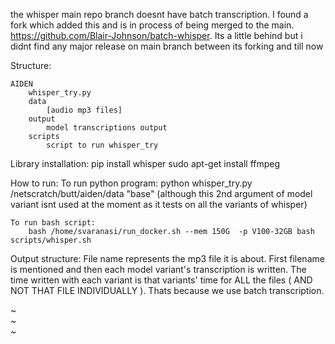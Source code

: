 the whisper main repo branch doesnt have batch transcription. I found a fork which added this and is in process of being merged to the main. https://github.com/Blair-Johnson/batch-whisper. Its a little behind but i didnt find any major release on main branch between its forking and till now



Structure:

    AIDEN
        whisper_try.py
        data
            [audio mp3 files]
        output
            model transcriptions output
        scripts
            script to run whisper_try

Library installation:
pip install whisper
sudo apt-get install ffmpeg

How to run:
    To run python program:
        python whisper_try.py /netscratch/butt/aiden/data "base" (although this 2nd argument of model variant isnt used at the moment as it     tests on all the variants of whisper)

    To run bash script:
        bash /home/svaranasi/run_docker.sh --mem 150G  -p V100-32GB bash scripts/whisper.sh


Output structure:
File name represents the mp3 file it is about.
First filename is mentioned and then each model variant's transcription is written.
The time written with each variant is that variants' time for ALL the files ( AND NOT THAT FILE INDIVIDUALLY ). Thats because we use batch transcription.




~                                                                                                                                                                                                           
~                                                                                                                                                                                                           
~                                                            
